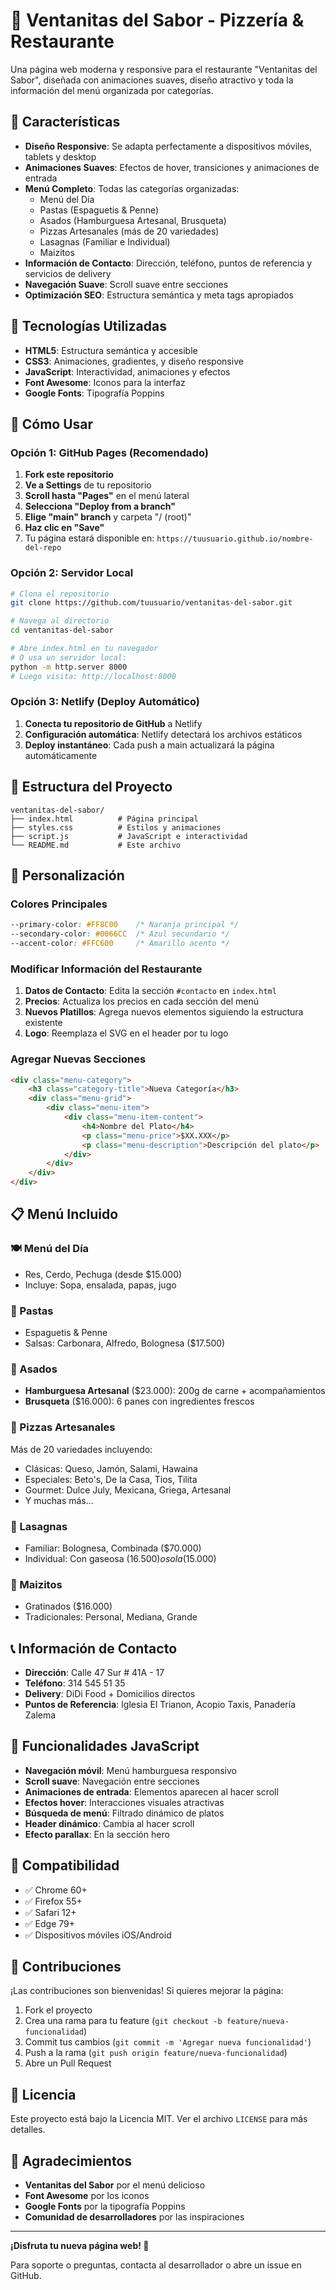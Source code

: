 # 🍕 Ventanitas del Sabor - Pizzería & Restaurante

Una página web moderna y responsive para el restaurante "Ventanitas del Sabor", diseñada con animaciones suaves, diseño atractivo y toda la información del menú organizada por categorías.

## 🌟 Características

- **Diseño Responsive**: Se adapta perfectamente a dispositivos móviles, tablets y desktop
- **Animaciones Suaves**: Efectos de hover, transiciones y animaciones de entrada
- **Menú Completo**: Todas las categorías organizadas:
  - Menú del Día
  - Pastas (Espaguetis & Penne)
  - Asados (Hamburguesa Artesanal, Brusqueta)
  - Pizzas Artesanales (más de 20 variedades)
  - Lasagnas (Familiar e Individual)
  - Maizitos
- **Información de Contacto**: Dirección, teléfono, puntos de referencia y servicios de delivery
- **Navegación Suave**: Scroll suave entre secciones
- **Optimización SEO**: Estructura semántica y meta tags apropiados

## 📱 Tecnologías Utilizadas

- **HTML5**: Estructura semántica y accesible
- **CSS3**: Animaciones, gradientes, y diseño responsive
- **JavaScript**: Interactividad, animaciones y efectos
- **Font Awesome**: Iconos para la interfaz
- **Google Fonts**: Tipografía Poppins

## 🚀 Cómo Usar

### Opción 1: GitHub Pages (Recomendado)

1. **Fork este repositorio**
2. **Ve a Settings** de tu repositorio
3. **Scroll hasta "Pages"** en el menú lateral
4. **Selecciona "Deploy from a branch"**
5. **Elige "main" branch** y carpeta "/ (root)"
6. **Haz clic en "Save"**
7. Tu página estará disponible en: `https://tuusuario.github.io/nombre-del-repo`

### Opción 2: Servidor Local

```bash
# Clona el repositorio
git clone https://github.com/tuusuario/ventanitas-del-sabor.git

# Navega al directorio
cd ventanitas-del-sabor

# Abre index.html en tu navegador
# O usa un servidor local:
python -m http.server 8000
# Luego visita: http://localhost:8000
```

### Opción 3: Netlify (Deploy Automático)

1. **Conecta tu repositorio de GitHub** a Netlify
2. **Configuración automática**: Netlify detectará los archivos estáticos
3. **Deploy instantáneo**: Cada push a main actualizará la página automáticamente

## 📂 Estructura del Proyecto

```
ventanitas-del-sabor/
├── index.html          # Página principal
├── styles.css          # Estilos y animaciones
├── script.js           # JavaScript e interactividad
└── README.md           # Este archivo
```

## 🎨 Personalización

### Colores Principales
```css
--primary-color: #FF8C00    /* Naranja principal */
--secondary-color: #0066CC  /* Azul secundario */
--accent-color: #FFC600     /* Amarillo acento */
```

### Modificar Información del Restaurante

1. **Datos de Contacto**: Edita la sección `#contacto` en `index.html`
2. **Precios**: Actualiza los precios en cada sección del menú
3. **Nuevos Platillos**: Agrega nuevos elementos siguiendo la estructura existente
4. **Logo**: Reemplaza el SVG en el header por tu logo

### Agregar Nuevas Secciones

```html
<div class="menu-category">
    <h3 class="category-title">Nueva Categoría</h3>
    <div class="menu-grid">
        <div class="menu-item">
            <div class="menu-item-content">
                <h4>Nombre del Plato</h4>
                <p class="menu-price">$XX.XXX</p>
                <p class="menu-description">Descripción del plato</p>
            </div>
        </div>
    </div>
</div>
```

## 📋 Menú Incluido

### 🍽️ Menú del Día
- Res, Cerdo, Pechuga (desde $15.000)
- Incluye: Sopa, ensalada, papas, jugo

### 🍝 Pastas
- Espaguetis & Penne
- Salsas: Carbonara, Alfredo, Bolognesa ($17.500)

### 🍔 Asados
- **Hamburguesa Artesanal** ($23.000): 200g de carne + acompañamientos
- **Brusqueta** ($16.000): 6 panes con ingredientes frescos

### 🍕 Pizzas Artesanales
Más de 20 variedades incluyendo:
- Clásicas: Queso, Jamón, Salami, Hawaina
- Especiales: Beto's, De la Casa, Tios, Tilita
- Gourmet: Dulce July, Mexicana, Griega, Artesanal
- Y muchas más...

### 🥘 Lasagnas
- Familiar: Bolognesa, Combinada ($70.000)
- Individual: Con gaseosa ($16.500) o sola ($15.000)

### 🌽 Maizitos
- Gratinados ($16.000)
- Tradicionales: Personal, Mediana, Grande

## 📞 Información de Contacto

- **Dirección**: Calle 47 Sur # 41A - 17
- **Teléfono**: 314 545 51 35
- **Delivery**: DiDi Food + Domicilios directos
- **Puntos de Referencia**: Iglesia El Trianon, Acopio Taxis, Panadería Zalema

## 🔧 Funcionalidades JavaScript

- **Navegación móvil**: Menú hamburguesa responsivo
- **Scroll suave**: Navegación entre secciones
- **Animaciones de entrada**: Elementos aparecen al hacer scroll
- **Efectos hover**: Interacciones visuales atractivas
- **Búsqueda de menú**: Filtrado dinámico de platos
- **Header dinámico**: Cambia al hacer scroll
- **Efecto parallax**: En la sección hero

## 📱 Compatibilidad

- ✅ Chrome 60+
- ✅ Firefox 55+
- ✅ Safari 12+
- ✅ Edge 79+
- ✅ Dispositivos móviles iOS/Android

## 🤝 Contribuciones

¡Las contribuciones son bienvenidas! Si quieres mejorar la página:

1. Fork el proyecto
2. Crea una rama para tu feature (`git checkout -b feature/nueva-funcionalidad`)
3. Commit tus cambios (`git commit -m 'Agregar nueva funcionalidad'`)
4. Push a la rama (`git push origin feature/nueva-funcionalidad`)
5. Abre un Pull Request

## 📄 Licencia

Este proyecto está bajo la Licencia MIT. Ver el archivo `LICENSE` para más detalles.

## 🙏 Agradecimientos

- **Ventanitas del Sabor** por el menú delicioso
- **Font Awesome** por los iconos
- **Google Fonts** por la tipografía Poppins
- **Comunidad de desarrolladores** por las inspiraciones

---

**¡Disfruta tu nueva página web! 🎉**

Para soporte o preguntas, contacta al desarrollador o abre un issue en GitHub.
